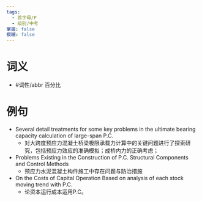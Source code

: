```yaml
---
tags:
  - 首字母/P
  - 级别/中考
掌握: false
模糊: false
---
```

# 词义
- #词性/abbr  百分比
# 例句
- Several detail treatments for some key problems in the ultimate bearing capacity calculation of large-span P.C.
	- 对大跨度预应力混凝土桥梁极限承载力计算中的关键问题进行了探索研究，包括预应力效应的准确模拟；成桥内力的正确考虑；
- Problems Existing in the Construction of P.C. Structural Components and Control Methods
	- 预应力水泥混凝土构件施工中存在问题与防治措施
- On the Costs of Capital Operation Based on analysis of each stock moving trend with P.C.
	- 论资本运行成本运用P.C。
